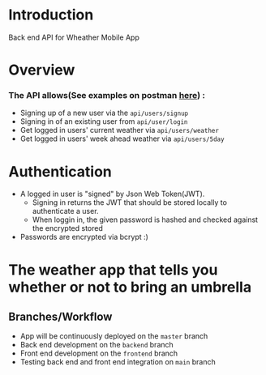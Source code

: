 
# Introduction
Back end API for Wheather Mobile App


# Overview
### The API allows(See examples on postman [here](https://documenter.getpostman.com/view/7764095/SVfNv9Uc?version=latest)) :
- Signing up of a new user via the `api/users/signup` 
- Signing in of an existing user from `api/user/login`
- Get logged in users' current weather via `api/users/weather`
- Get logged in users' week ahead weather via `api/users/5day`
# Authentication
- A logged in user is "signed" by Json Web Token(JWT).
	- Signing in returns the JWT that should be stored locally to authenticate a user.
	- When loggin in, the given password is hashed and checked against the encrypted stored 
- Passwords are encrypted via bcrypt :)

# The weather app that tells you whether or not to bring an umbrella
## Branches/Workflow
-  App will be continuously deployed on the `master` branch
  - Back end development on the `backend` branch
  - Front end development on the `frontend` branch
  - Testing back end and front end integration on `main` branch

